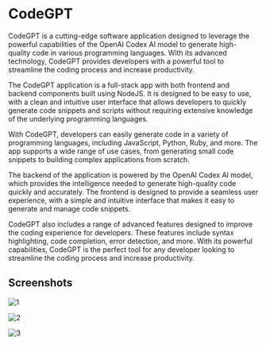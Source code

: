 # CodeGPT

CodeGPT is a cutting-edge software application designed to leverage the powerful capabilities of the OpenAI Codex AI model to generate high-quality code in various programming languages. With its advanced technology, CodeGPT provides developers with a powerful tool to streamline the coding process and increase productivity.

The CodeGPT application is a full-stack app with both frontend and backend components built using NodeJS. It is designed to be easy to use, with a clean and intuitive user interface that allows developers to quickly generate code snippets and scripts without requiring extensive knowledge of the underlying programming languages.

With CodeGPT, developers can easily generate code in a variety of programming languages, including JavaScript, Python, Ruby, and more. The app supports a wide range of use cases, from generating small code snippets to building complex applications from scratch.

The backend of the application is powered by the OpenAI Codex AI model, which provides the intelligence needed to generate high-quality code quickly and accurately. The frontend is designed to provide a seamless user experience, with a simple and intuitive interface that makes it easy to generate and manage code snippets.

CodeGPT also includes a range of advanced features designed to improve the coding experience for developers. These features include syntax highlighting, code completion, error detection, and more. With its powerful capabilities, CodeGPT is the perfect tool for any developer looking to streamline the coding process and increase productivity.

## Screenshots

![1](https://user-images.githubusercontent.com/97627930/219486833-70c62027-6406-42c4-90c0-4bde6c307a1d.jpeg)

![2](https://user-images.githubusercontent.com/97627930/219487048-1316ece0-7188-495b-8ecf-70e8e06f427b.jpeg)

![3](https://user-images.githubusercontent.com/97627930/219487079-a161cd20-936f-4582-8ea6-81cfd51b3537.jpeg)
